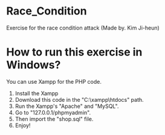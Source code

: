 # Race_Condition
Exercise for the race condition attack (Made by. Kim Ji-heun)

# How to run this exercise in Windows?
You can use Xampp for the PHP code.
1. Install the Xampp
2. Download this code in the "C:\xampp\htdocs" path.
3. Run the Xampp's "Apache" and "MySQL".
4. Go to "127.0.0.1/phpmyadmin".
5. Then import the "shop.sql" file.
6. Enjoy!
